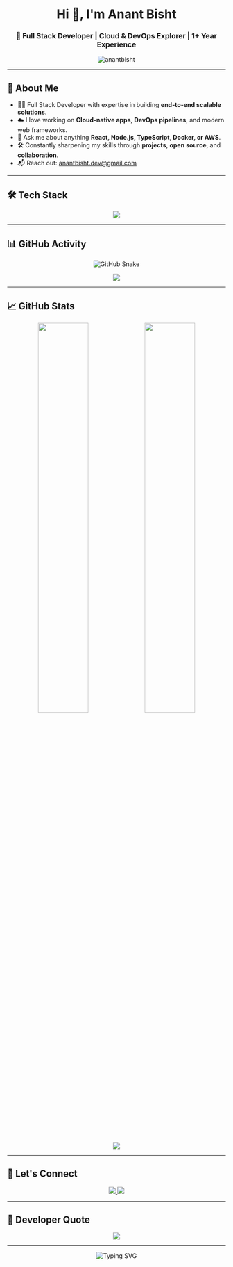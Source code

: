 <h1 align="center">Hi 👋, I'm Anant Bisht</h1>
<h3 align="center">🚀 Full Stack Developer | Cloud & DevOps Explorer | 1+ Year Experience</h3>

<p align="center">
  <img src="https://komarev.com/ghpvc/?username=anantbisht&label=Profile%20views&color=0e75b6&style=flat" alt="anantbisht" />
</p>

---

## 🚀 About Me

- 👨‍💻 Full Stack Developer with expertise in building **end-to-end scalable solutions**.
- ☁️ I love working on **Cloud-native apps**, **DevOps pipelines**, and modern web frameworks.
- 💬 Ask me about anything **React, Node.js, TypeScript, Docker, or AWS**.
- 🛠️ Constantly sharpening my skills through **projects**, **open source**, and **collaboration**.
- 📬 Reach out: [anantbisht.dev@gmail.com](mailto:anantbisht.dev@gmail.com)

---

## 🛠️ Tech Stack

<p align="center">
  <img src="https://skillicons.dev/icons?i=react,nodejs,typescript,javascript,cpp,python,html,css,tailwind,aws,docker&perline=6" />
</p>

---

## 📊 GitHub Activity

<!-- Contribution Graph (Original) -->
<p align="center">
  <img src="https://github.com/anantbisht/anantbisht/raw/output/github-contribution-grid-snake.svg" alt="GitHub Snake" />
</p>

<!-- Activity Graph -->
<p align="center">
  <img src="https://github-readme-activity-graph.vercel.app/graph?username=anantbisht&theme=tokyo-night&area=true&hide_border=true" />
</p>

---

## 📈 GitHub Stats

<p align="center">
  <img src="https://github-readme-stats.vercel.app/api?username=anantbisht&show_icons=true&theme=tokyonight&hide_border=true&count_private=true" width="48%" />
  <img src="https://github-readme-stats.vercel.app/api/top-langs/?username=anantbisht&layout=compact&langs_count=8&theme=tokyonight&hide_border=true" width="48%" />
</p>

<p align="center">
  <img src="https://streak-stats.demolab.com/?user=anantbisht&theme=tokyonight&hide_border=true" />
</p>

---

## 🔗 Let's Connect

<p align="center">
  <a href="https://linkedin.com/in/anantbisht" target="_blank">
    <img src="https://img.shields.io/badge/LinkedIn-Anant%20Bisht-blue?style=for-the-badge&logo=linkedin" />
  </a>
  <a href="mailto:anantbisht.dev@gmail.com">
    <img src="https://img.shields.io/badge/Gmail-anantbisht.dev%40gmail.com-red?style=for-the-badge&logo=gmail&logoColor=white" />
  </a>
</p>

---

## 💬 Developer Quote

<p align="center">
  <img src="https://github-readme-quotes.herokuapp.com/quote?theme=dark&animation=grow_out_in&layout=default" />
</p>

---

<p align="center">
  <img src="https://readme-typing-svg.demolab.com?font=Fira+Code&pause=1000&center=true&vCenter=true&width=435&lines=Building+the+future%2C+one+commit+at+a+time.;Made+with+❤️+by+Anant+Bisht" alt="Typing SVG" />
</p>

